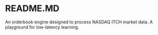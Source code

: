 # README.MD

An orderbook engine designed to process NASDAQ ITCH market data. A playground for low-latency learning.
